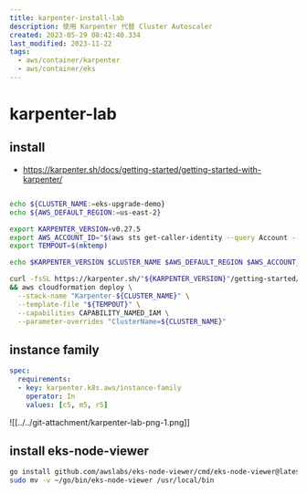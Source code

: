 ```yaml
---
title: karpenter-install-lab
description: 使用 Karpenter 代替 Cluster Autoscaler
created: 2023-05-29 08:42:40.334
last_modified: 2023-11-22
tags:
  - aws/container/karpenter
  - aws/container/eks
---
```


# karpenter-lab

## install
- https://karpenter.sh/docs/getting-started/getting-started-with-karpenter/

```sh

echo ${CLUSTER_NAME:=eks-upgrade-demo}
echo ${AWS_DEFAULT_REGION:=us-east-2}

export KARPENTER_VERSION=v0.27.5
export AWS_ACCOUNT_ID="$(aws sts get-caller-identity --query Account --output text)"
export TEMPOUT=$(mktemp)

echo $KARPENTER_VERSION $CLUSTER_NAME $AWS_DEFAULT_REGION $AWS_ACCOUNT_ID $TEMPOUT

```

```sh
curl -fsSL https://karpenter.sh/"${KARPENTER_VERSION}"/getting-started/getting-started-with-karpenter/cloudformation.yaml  > $TEMPOUT \
&& aws cloudformation deploy \
  --stack-name "Karpenter-${CLUSTER_NAME}" \
  --template-file "${TEMPOUT}" \
  --capabilities CAPABILITY_NAMED_IAM \
  --parameter-overrides "ClusterName=${CLUSTER_NAME}"

```

## instance family

```yaml
spec:
  requirements:
  - key: karpenter.k8s.aws/instance-family
    operator: In
    values: [c5, m5, r5]

```

![[../../git-attachment/karpenter-lab-png-1.png]]

## install eks-node-viewer

```sh
go install github.com/awslabs/eks-node-viewer/cmd/eks-node-viewer@latest
sudo mv -v ~/go/bin/eks-node-viewer /usr/local/bin

```


